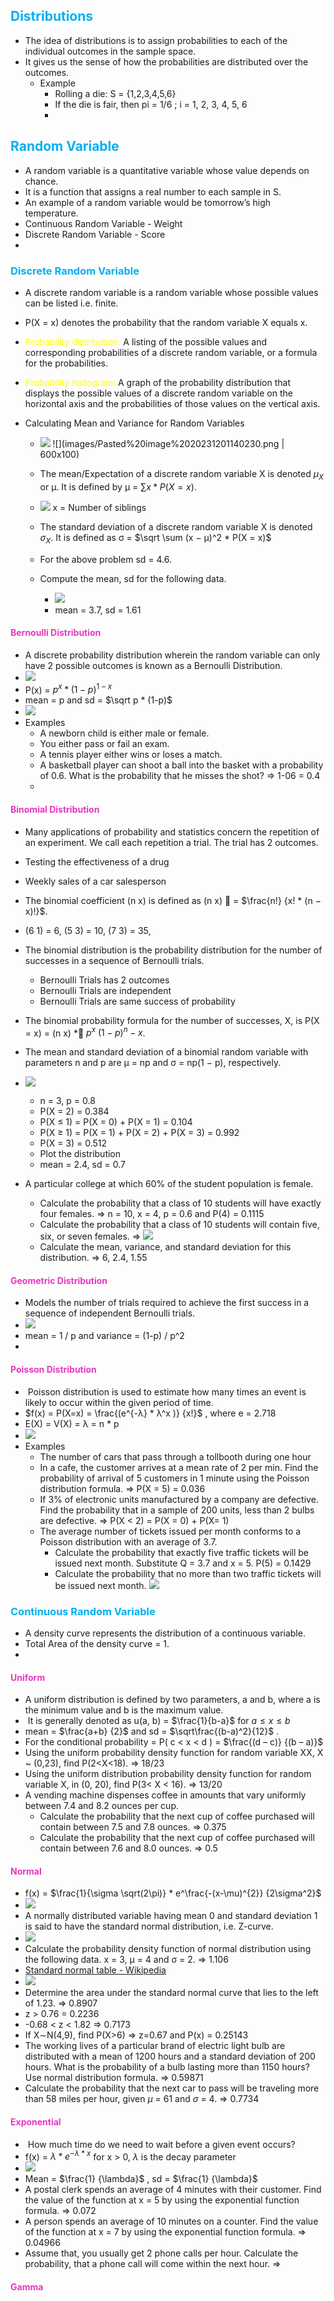
## <span style="color:#00b0f0">Distributions</span>

- The idea of distributions is to assign probabilities to each of the individual outcomes in the sample space.
- It gives us the sense of how the probabilities are distributed over the outcomes.
	- Example
		- Rolling a die: S = {1,2,3,4,5,6}
		- If the die is fair, then pi = 1/6 ; i = 1, 2, 3, 4, 5, 6
		- 



## <span style="color:#00b0f0">Random Variable</span>

- A random variable is a quantitative variable whose value depends on chance.
- It is a function that assigns a real number to each sample in S.
- An example of a random variable would be tomorrow’s high temperature.
- Continuous Random Variable - Weight
- Discrete Random Variable - Score
- 

### <span style="color:#00b0f0">Discrete Random Variable</span>

- A discrete random variable is a random variable whose possible values can be listed i.e. finite.
- P(X = x) denotes the probability that the random variable X equals x.
- <span style="color:#ffff00">Probability distribution:</span> A listing of the possible values and corresponding probabilities of a discrete random variable, or a formula for the probabilities.
- <span style="color:#ffff00">Probability histogram:</span> A graph of the probability distribution that displays the possible values of a discrete random variable on the horizontal axis and the probabilities of those values on the vertical axis.

- Calculating Mean and Variance for Random Variables
	- ![](images/Pasted%20image%2020231201140209.png)   ![](images/Pasted%20image%2020231201140230.png | 600x100)  

	- The mean/Expectation of a discrete random variable X is denoted $μ_X$ or μ. It is defined by μ = $\sum x* P(X = x)$.
	- ![](images/Pasted%20image%2020231201163052.png)    x = Number of siblings
	- The standard deviation of a discrete random variable X is denoted $σ_X$. It is defined as σ = $\sqrt \sum (x − μ)^2 * P(X = x)$
	- For the above problem sd = 4.6.
	
	- Compute the mean, sd for the following data.
		- ![](images/Pasted%20image%2020231207163101.png)
		- mean = 3.7, sd = 1.61
#### <span style="color:#e538c0">Bernoulli Distribution</span>

- A discrete probability distribution wherein the random variable can only have 2 possible outcomes is known as a Bernoulli Distribution.
- ![](images/Pasted%20image%2020231201165207.png)
- P(x) = $p^{x}* (1-p)^{1-x}$ 
- mean = p and sd = $\sqrt p * (1-p)$ 
- ![](images/Pasted%20image%2020231203141956.png)
- Examples
	- A newborn child is either male or female. 
	- You either pass or fail an exam.
	- A tennis player either wins or loses a match.
	- A basketball player can shoot a ball into the basket with a probability of 0.6. What is the probability that he misses the shot? => 1-06 = 0.4
	- 

#### <span style="color:#e538c0">Binomial Distribution</span>

- Many applications of probability and statistics concern the repetition of an experiment. We call each repetition a trial. The trial has 2 outcomes.
- Testing the effectiveness of a drug
- Weekly sales of a car salesperson
- The binomial coefficient (n x) is defined as (n x)  = $\frac{n!} {x! * (n − x)!}$.
- (6 1) = 6, (5 3) = 10, (7 3) = 35, 
- The binomial distribution is the probability distribution for the number of successes in a sequence of Bernoulli trials.
	- Bernoulli Trials has 2 outcomes
	- Bernoulli Trials are independent
	- Bernoulli Trials are same success of probability
- The binomial probability formula for the number of successes, X, is P(X = x) = (n x) * $p^x$ $(1 − p)^n−x$.
- The mean and standard deviation of a binomial random variable with parameters n and p are μ = np and σ = np(1 − p), respectively.
- ![](images/Pasted%20image%2020231201164257.png)
	- n = 3, p = 0.8
	- P(X = 2) = 0.384
	- P(X ≤ 1) = P(X = 0) + P(X = 1) = 0.104
	- P(X ≥ 1) = P(X = 1) + P(X = 2) + P(X = 3) = 0.992
	- P(X = 3) = 0.512
	- Plot the distribution
	- mean = 2.4, sd = 0.7

- A particular college at which 60% of the student population is female.
	- Calculate the probability that a class of 10 students will have exactly four females. => n = 10, x = 4, p = 0.6 and P(4) = 0.1115
	- Calculate the probability that a class of 10 students will contain five, six, or seven females. => ![](images/Pasted%20image%2020231207165410.png)
	- Calculate the mean, variance, and standard deviation for this distribution. => 6, 2.4, 1.55
#### <span style="color:#e538c0">Geometric Distribution</span>

- Models the number of trials required to achieve the first success in a sequence of independent Bernoulli trials.
- ![](images/Pasted%20image%2020231207180347.png)
- mean = 1 / p and variance = (1-p) / p^2
- 
#### <span style="color:#e538c0">Poisson Distribution</span>

-  Poisson distribution is used to estimate how many times an event is likely to occur within the given period of time.
- $f(x) = P(X=x) = \frac{(e^{-λ} * λ^x )} {x!}$ , where e = 2.718
- E(X) = V(X) = λ = n * p
- ![](images/Pasted%20image%2020231207170408.png) 
- Examples
	- The number of cars that pass through a tollbooth during one hour 
	- In a cafe, the customer arrives at a mean rate of 2 per min. Find the probability of arrival of 5 customers in 1 minute using the Poisson distribution formula. => P(X = 5) = 0.036
	- If 3% of electronic units manufactured by a company are defective. Find the probability that in a sample of 200 units, less than 2 bulbs are defective. => P(X < 2) = P(X = 0) + P(X= 1)
	- The average number of tickets issued per month conforms to a Poisson distribution with an average of 3.7. 
		- Calculate the probability that exactly five traffic tickets will be issued next month. Substitute Q = 3.7 and x = 5. P(5) = 0.1429
		- Calculate the probability that no more than two traffic tickets will be issued next month. ![](images/Pasted%20image%2020231207164848.png)
		
### <span style="color:#00b0f0">Continuous Random Variable</span>

- A density curve represents the distribution of a continuous variable.
- Total Area of the density curve = 1.
- 
#### <span style="color:#e538c0">Uniform</span>

- A uniform distribution is defined by two parameters, a and b, where a is the minimum value and b is the maximum value.
-  It is generally denoted as u(a, b) = $\frac{1}{b-a}$ for $a≤ x ≤b$
- mean = $\frac{a+b} {2}$ and sd = $\sqrt\frac{(b-a)^2}{12}$ .
- For the conditional probability = P( c < x < d ) = $\frac{(d – c)} {(b – a)}$ 
- Using the uniform probability density function for random variable XX, X ~ (0,23), find P(2<X<18). => 18/23
- Using the uniform distribution probability density function for random variable X, in (0, 20), find P(3< X < 16). => 13/20
- A vending machine dispenses coffee in amounts that vary uniformly between 7.4 and 8.2 ounces per cup.
	- Calculate the probability that the next cup of coffee purchased will contain between 7.5 and 7.8 ounces. => 0.375
	- Calculate the probability that the next cup of coffee purchased will contain between 7.6 and 8.0 ounces. => 0.5
#### <span style="color:#e538c0">Normal</span>

- f(x) = $\frac{1}{\sigma \sqrt(2\pi)} * e^\frac{-(x-\mu)^{2}} {2\sigma^2}$ 
- ![](images/Pasted%20image%2020231207174150.png)
- A normally distributed variable having mean 0 and standard deviation 1 is said to have the standard normal distribution, i.e. Z-curve.
- ![](images/Pasted%20image%2020231207174253.png)
- Calculate the probability density function of normal distribution using the following data. x = 3, μ = 4 and σ = 2. => 1.106
- [Standard normal table - Wikipedia](https://en.wikipedia.org/wiki/Standard_normal_table)
- ![](images/Pasted%20image%2020231207175706.png) 
- Determine the area under the standard normal curve that lies to the left of 1.23. => 0.8907
- z > 0.76 = 0.2236
- -0.68 < z < 1.82 => 0.7173
- If X∼N(4,9), find P(X>6) => z=0.67 and P(x) = 0.25143
- The working lives of a particular brand of electric light bulb are distributed with a mean of 1200 hours and a standard deviation of 200 hours. What is the probability of a bulb lasting more than 1150 hours? Use normal distribution formula. => 0.59871
- Calculate the probability that the next car to pass will be traveling more than 58 miles per hour, given $\mu$ = 61 and $\sigma$ = 4. => 0.7734
#### <span style="color:#e538c0">Exponential</span>

-  How much time do we need to wait before a given event occurs?
- f(x) = $\lambda * e^{-\lambda*x}$ for x > 0, $\lambda$ is the decay parameter
- ![](images/Pasted%20image%2020231207172847.png)
- Mean = $\frac{1} {\lambda}$ , sd = $\frac{1} {\lambda}$
- A postal clerk spends an average of 4 minutes with their customer. Find the value of the function at x = 5 by using the exponential function formula. => 0.072
- A person spends an average of 10 minutes on a counter. Find the value of the function at x = 7 by using the exponential function formula. => 0.04966
- Assume that, you usually get 2 phone calls per hour. Calculate the probability, that a phone call will come within the next hour. => 
#### <span style="color:#e538c0">Gamma</span>

